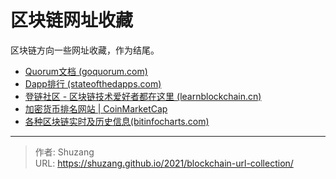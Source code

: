 # 区块链网址收藏


区块链方向一些网址收藏，作为结尾。

<!--more-->

- [Quorum文档 (goquorum.com)](https://docs.goquorum.com/en/latest/)
- [Dapp排行 (stateofthedapps.com)](https://www.stateofthedapps.com/zh)
- [登链社区 - 区块链技术爱好者都在这里 (learnblockchain.cn)](https://learnblockchain.cn/)
- [加密货币排名网站 | CoinMarketCap](https://coinmarketcap.com/)
- [各种区块链实时及历史信息(bitinfocharts.com)](https://bitinfocharts.com/)


---

> 作者: Shuzang  
> URL: https://shuzang.github.io/2021/blockchain-url-collection/  

